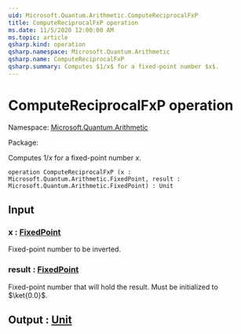 ```yaml
---
uid: Microsoft.Quantum.Arithmetic.ComputeReciprocalFxP
title: ComputeReciprocalFxP operation
ms.date: 11/5/2020 12:00:00 AM
ms.topic: article
qsharp.kind: operation
qsharp.namespace: Microsoft.Quantum.Arithmetic
qsharp.name: ComputeReciprocalFxP
qsharp.summary: Computes $1/x$ for a fixed-point number $x$.
---
```


# ComputeReciprocalFxP operation

Namespace: [Microsoft.Quantum.Arithmetic](xref:Microsoft.Quantum.Arithmetic)

Package: [](https://nuget.org/packages/)


Computes $1/x$ for a fixed-point number $x$.

```qsharp
operation ComputeReciprocalFxP (x : Microsoft.Quantum.Arithmetic.FixedPoint, result : Microsoft.Quantum.Arithmetic.FixedPoint) : Unit
```


## Input

### x : [FixedPoint](xref:Microsoft.Quantum.Arithmetic.FixedPoint)

Fixed-point number to be inverted.


### result : [FixedPoint](xref:Microsoft.Quantum.Arithmetic.FixedPoint)

Fixed-point number that will hold the result. Must be initialized to $\ket{0.0}$.



## Output : [Unit](xref:microsoft.quantum.lang-ref.unit)

